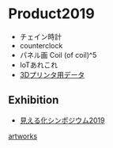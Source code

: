 # Product2019


* チェイン時計
* counterclock
* パネル画 Coil (of coil)^5
* IoTあれこれ
* [3Dプリンタ用データ](3Dプリンタ用データ.md)

## Exhibition


* [見える化シンポジウム2019](見える化シンポジウム2019.md)

[artworks](artworks.md)



